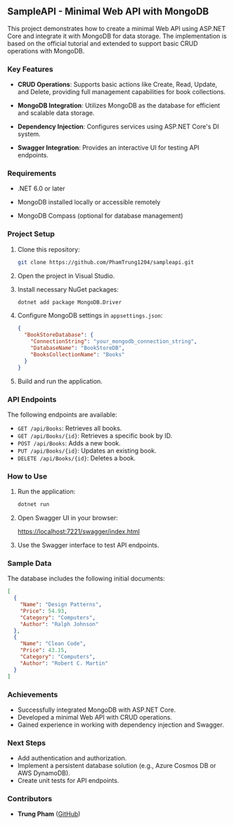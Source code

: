 ## SampleAPI - Minimal Web API with MongoDB

This project demonstrates how to create a minimal Web API using ASP.NET Core and integrate it with MongoDB for data storage. The implementation is based on the official tutorial and extended to support basic CRUD operations with MongoDB.

### Key Features

- **CRUD Operations**: Supports basic actions like Create, Read, Update, and Delete, providing full management capabilities for book collections.

- **MongoDB Integration**: Utilizes MongoDB as the database for efficient and scalable data storage.

- **Dependency Injection**: Configures services using ASP.NET Core's DI system.

- **Swagger Integration**: Provides an interactive UI for testing API endpoints.

### Requirements

- .NET 6.0 or later

- MongoDB installed locally or accessible remotely

- MongoDB Compass (optional for database management)

### Project Setup

1. Clone this repository:

   ```bash
   git clone https://github.com/PhamTrung1204/sampleapi.git
   ```

2. Open the project in Visual Studio.

3. Install necessary NuGet packages:

   ```bash
   dotnet add package MongoDB.Driver
   ```

4. Configure MongoDB settings in `appsettings.json`:

   ```json
   {
     "BookStoreDatabase": {
       "ConnectionString": "your_mongodb_connection_string",
       "DatabaseName": "BookStoreDB",
       "BooksCollectionName": "Books"
     }
   }
   ```

5. Build and run the application.

### API Endpoints

The following endpoints are available:

- `GET /api/Books`: Retrieves all books.
- `GET /api/Books/{id}`: Retrieves a specific book by ID.
- `POST /api/Books`: Adds a new book.
- `PUT /api/Books/{id}`: Updates an existing book.
- `DELETE /api/Books/{id}`: Deletes a book.

### How to Use

1. Run the application:

   ```bash
   dotnet run
   ```

2. Open Swagger UI in your browser:

   [https://localhost:7221/swagger/index.html](https://localhost:7221/swagger/index.html)

3. Use the Swagger interface to test API endpoints.

### Sample Data

The database includes the following initial documents:

```json
[
  {
    "Name": "Design Patterns",
    "Price": 54.93,
    "Category": "Computers",
    "Author": "Ralph Johnson"
  },
  {
    "Name": "Clean Code",
    "Price": 43.15,
    "Category": "Computers",
    "Author": "Robert C. Martin"
  }
]
```

### Achievements

- Successfully integrated MongoDB with ASP.NET Core.
- Developed a minimal Web API with CRUD operations.
- Gained experience in working with dependency injection and Swagger.

### Next Steps

- Add authentication and authorization.
- Implement a persistent database solution (e.g., Azure Cosmos DB or AWS DynamoDB).
- Create unit tests for API endpoints.

### Contributors

- **Trung Pham** ([GitHub](https://github.com/PhamTrung1204))

